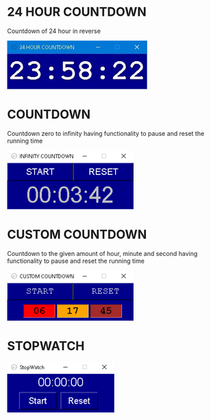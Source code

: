 # 24 HOUR COUNTDOWN

 Countdown of 24 hour in reverse

 <img src="included_files/1.png">

# COUNTDOWN

Countdown zero to infinity having functionality to pause and reset the running time

<img src="included_files/2.png">

# CUSTOM COUNTDOWN

Countdown to the given amount of hour, minute and second having functionality to pause and reset the running time

<img src="included_files/3.png">

# STOPWATCH

<img src="included_files/4.png">
